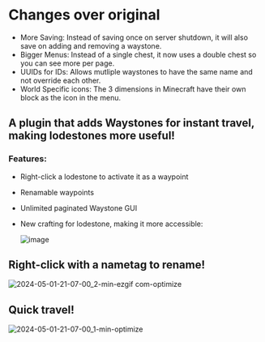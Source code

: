 # Changes over original
- More Saving: Instead of saving once on server shutdown, it will also save on adding and removing a waystone.
- Bigger Menus: Instead of a single chest, it now uses a double chest so you can see more per page.
- UUIDs for IDs: Allows mutliple waystones to have the same name and not override each other.
- World Specific icons: The 3 dimensions in Minecraft have their own block as the icon in the menu.

## A plugin that adds Waystones for instant travel, making lodestones more useful!

### Features:
- Right-click a lodestone to activate it as a waypoint
- Renamable waypoints
- Unlimited paginated Waystone GUI
- New crafting for lodestone, making it more accessible:

    ![image](https://github.com/Pozzoo/QuickWaystones/assets/73541474/003effe1-ae79-4061-89d9-90a1d5fcb4a6)

## Right-click with a nametag to rename!
![2024-05-01-21-07-00_2-min-ezgif com-optimize](https://github.com/Pozzoo/QuickWaystones/assets/73541474/955b7f93-f440-461e-93fb-2a2d4c547636)

## Quick travel!
![2024-05-01-21-07-00_1-min-optimize](https://github.com/Pozzoo/QuickWaystones/assets/73541474/b5f62abe-7e4e-446a-8362-80ff5fc40151)
